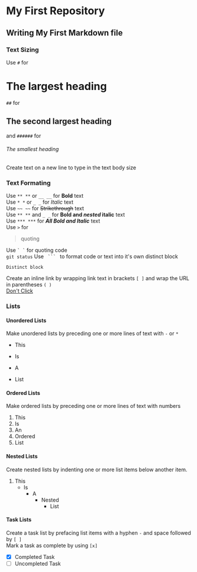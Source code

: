 
# My First Repository

## Writing My First Markdown file
        
### Text Sizing

Use `#` for  
# The largest heading
`##` for  
## The second largest heading
and `######` for
###### The smallest heading

Create text on a new line to type in the text body size

### Text Formating
Use `** **` or `__ __` for **Bold** text  
Use `* *` or `_ _` for _Italic_ text  
Use `~~ ~~` for ~~Strikethrough~~ text  
Use `** **` and `_ _` for **Bold and _nested_ italic** text  
Use `*** ***` for ***All Bold and Italic*** text  
Use `>` for  
> quoting

Use `` ` ` `` for quoting code  
`git status`
Use `  ```  ` to format code or text into it's own distinct block  
```
Distinct block
```
Create an inline link by wrapping link text in brackets `[ ]` and wrap the URL in parentheses `( )`  
[Don't Click](https://www.youtube.com/watch?v=dQw4w9WgXcQ)
### Lists
#### Unordered Lists
Make unordered lists by preceding one or more lines of text with `-` or `*`  
* This
- Is
* A
- List  
#### Ordered Lists
Make ordered lists by preceding one or more lines of text with numbers
1. This
2. Is
3. An
4. Ordered
5. List
#### Nested Lists
Create nested lists by indenting one or more list items below another item.  
1. This
   - Is
     - A
       - Nested
         - List  
 #### Task Lists
 Create a task list by prefacing list items with a hyphen `-` and space followed by `[ ]`  
 Mark a task as complete by using `[x]`  
- [x] Completed Task
- [ ] Uncompleted Task
